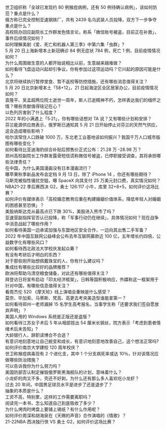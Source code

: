 世卫组织称「全球已发现约 80 例猴痘病例，还有 50 例待确认病例」，该如何防范？重点是什么？  
俄方称已完全控制亚速钢铁厂，共有 2439 名乌武装人员投降，双方下一步争夺重点是什么？  
高校院办回应副院长工作群发色情言论，称系「微信账号被盗，目前正在补救」，事件后续情况如何？  
如何理解美剧《爱、死亡和机器人第三季》中第六集「虫群」?  
5 月 20 日上海新增本土新冠确诊 84 例无症状 784 例，死亡 1 例，目前疫情情况如何？  
为什么周围做生意的人都开始说相比以前，生意越来越难做？  
如何看待飞盘运动兴起却引争议，你有参加过这项运动吗？它兴起的原因可能是什么？  
北京将继续执行暂停堂食、暂不返校等防控措施，还有哪些消息值得关注？  
5 月 20 日北京新增本土「58+12」，21 日起海淀区全区居家办公，目前疫情情况如何？  
袁隆平、吴孟超两位院士逝世一周年，斯人已逝精神不朽，怎样表达我们的缅怀之情？哪些贡献值得铭记在心？  
以色列厉害到了什么程度？  
2022 年的小满遇上「5·21」，你有哪些话想对 TA 说？又有哪些计划和安排？  
芬兰能源供应商表示，俄罗斯已通知其 5 月 21 日开始停止对芬兰的天然气供应，这会造成哪些影响？  
哈尔滨常住人口跌破 1000 万，东北老工业基地该如何振兴？我国千万人口城市版图有哪些变化？  
如何看待比亚迪海豹综合补贴后预售价正式公布：21.28 万 -28.98 万？  
郑州高校副院长工作群发露骨短信谎称微信号被盗，已停职接受调查，其将承担哪些法律责任？  
在中国，为什么美国漫画没有日本漫画流行？  
曝苹果秋季新品发布会定档 9 月 13 日，除了 iPhone 14 ，你还有哪些期待？  
马斯克被指性骚扰空姐，曝 SpaceX 向其支付 25 万美元封口费，真实情况如何？  
NBA21-22 季后赛西决 G2，勇士 126:117 小牛，库里 32+8+5，如何评价这场比赛？  
如何评价有媒体表示「高校婚恋教育应重在构建婚姻价值体系，降低年轻人对婚姻的困惑甚至恐惧」？  
美股纳斯达克从最高点已下跌 30%，美股进入熊市了吗？  
亚速营副指挥官否认已投降，称「军事行动仍在继续」，具体情况如何？现在战争中消息战起了哪些作用？  
如何看待美国一边承诺加强与东盟地区安全合作，一边向其出售二手军备？  
2022 年中国互联网公益峰会公布去年互联网募款近 100 亿，五年增长约四倍，公益数字化有哪些风口？  
如何看待西北政法大学校庆发起众筹？  
有没有考研后才明白的东西？  
对于那些刚开始想佩戴珠宝的人，你有什么建议吗？  
集成灶有哪些比较好的品牌推荐？  
欧洲将帮助乌清空粮食储备，对此还有哪些值得关注？  
拜登访日将宣布启动「印太经济框架」，日韩等国积极响应，外媒称这一框架用于针对中国，有哪些信息值得关注？  
看周杰伦 520 《摩天轮》线上演唱会重映是什么感受？  
莫奈、毕加索、马蒂斯、梵高、高更去考央美造型谁能拿第一？  
如何看待郑州一老师漏掉 15 名学生高考报名，当事学生称「还要求我们签自愿放弃声明」？  
美国人用的 Windows 系统是正版还是盗版？  
如何看待江苏女子术后 5 年从咽部拔出 54 厘米长钢丝，院方表示「考虑到患者情绪术后未告知」?  
大龄银行人，辞职读博合不合适？  
有意识地刻意地让自己蜕变和成长，有意识地刻意地改善自己，这个想法正常吗?  
如何评价南京大学建校 120 周年校庆？  
世卫称猴痘病毒现有 2 个进化支，其中 1 个分支病死率或达 10％，针对该情况应做哪些防治措施？  
可以告诉我你为什么努力吗？  
美国防部否认制定摧毁俄罗斯黑海舰队的计划，意味着什么？  
小龙虾的肉又不多，壳还不好剥，为什么还有那么多人喜欢吃小龙虾？  
过去 20 年间，中国男足球员水平是进步了还是退步了？  
抽象的本质是什么？  
工资不高，特别累，这样的工作需要离职吗？  
阅读完一本书，怎么知道自己到底吸收了多少？  
为什么烤肉时烤盘上要铺上锡纸？有什么作用呢？  
如何评价周深和胡海泉在《天赐的声音》合作演唱的《情歌》？  
21-22NBA 西决独行侠 VS 勇士 G2，如何评价这场比赛？  
